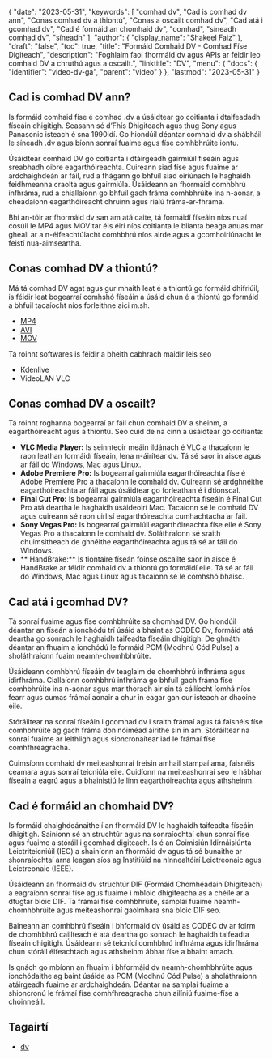 {
  "date": "2023-05-31",
  "keywords": [
"comhad dv",
"Cad is comhad dv ann",
"Conas comhad dv a thiontú",
"Conas a oscailt comhad dv",
"Cad atá i gcomhad dv",
"Cad é formáid an chomhaid dv",
"comhad",
"síneadh comhad dv",
"síneadh"
],
  "author": {
    "display_name": "Shakeel Faiz"
},
  "draft": "false",
  "toc": true,
  "title": "Formáid Comhaid DV - Comhad Físe Digiteach",
  "description": "Foghlaim faoi fhormáid dv agus APIs ar féidir leo comhaid DV a chruthú agus a oscailt.",
  "linktitle": "DV",
  "menu": {
    "docs": {
      "identifier": "video-dv-ga",
      "parent": "video"
}
},
  "lastmod": "2023-05-31"
}

## Cad is comhad DV ann?

Is formáid comhaid físe é comhad .dv a úsáidtear go coitianta i dtaifeadadh físeáin dhigitigh. Seasann sé d’Fhís Dhigiteach agus thug Sony agus Panasonic isteach é sna 1990idí. Go hiondúil déantar comhaid dv a shábháil le síneadh .dv agus bíonn sonraí fuaime agus físe comhbhrúite iontu.

Úsáidtear comhaid DV go coitianta i dtáirgeadh gairmiúil físeáin agus sreabhadh oibre eagarthóireachta. Cuireann siad físe agus fuaime ar ardchaighdeán ar fáil, rud a fhágann go bhfuil siad oiriúnach le haghaidh feidhmeanna craolta agus gairmiúla. Úsáideann an fhormáid comhbhrú infhráma, rud a chiallaíonn go bhfuil gach fráma comhbhrúite ina n-aonar, a cheadaíonn eagarthóireacht chruinn agus rialú fráma-ar-fhráma.

Bhí an-tóir ar fhormáid dv san am atá caite, tá formáidí físeáin níos nuaí cosúil le MP4 agus MOV tar éis éirí níos coitianta le blianta beaga anuas mar gheall ar a n-éifeachtúlacht comhbhrú níos airde agus a gcomhoiriúnacht le feistí nua-aimseartha.

## Conas comhad DV a thiontú?

Má tá comhad DV agat agus gur mhaith leat é a thiontú go formáid dhifriúil, is féidir leat bogearraí comhshó físeáin a úsáid chun é a thiontú go formáid a bhfuil tacaíocht níos forleithne aici m.sh.

- [MP4](/video/mp4/)
- [AVI](/video/avi/)
- [MOV](/video/mov/)

Tá roinnt softwares is féidir a bheith cabhrach maidir leis seo

- Kdenlive
- VideoLAN VLC

## Conas comhad DV a oscailt?

Tá roinnt roghanna bogearraí ar fáil chun comhaid DV a sheinm, a eagarthóireacht agus a thiontú. Seo cuid de na cinn a úsáidtear go coitianta:

- **VLC Media Player:** Is seinnteoir meáin ildánach é VLC a thacaíonn le raon leathan formáidí físeáin, lena n-áirítear dv. Tá sé saor in aisce agus ar fáil do Windows, Mac agus Linux.
- **Adobe Premiere Pro:** Is bogearraí gairmiúla eagarthóireachta físe é Adobe Premiere Pro a thacaíonn le comhaid dv. Cuireann sé ardghnéithe eagarthóireachta ar fáil agus úsáidtear go forleathan é i dtionscal.
- **Final Cut Pro:** Is bogearraí gairmiúla eagarthóireachta físeáin é Final Cut Pro atá deartha le haghaidh úsáideoirí Mac. Tacaíonn sé le comhaid DV agus cuireann sé raon uirlisí eagarthóireachta cumhachtacha ar fáil.
- **Sony Vegas Pro:** Is bogearraí gairmiúil eagarthóireachta físe eile é Sony Vegas Pro a thacaíonn le comhaid dv. Soláthraíonn sé sraith chuimsitheach de ghnéithe eagarthóireachta agus tá sé ar fáil do Windows.
- ** HandBrake:** Is tiontaire físeán foinse oscailte saor in aisce é HandBrake ar féidir comhaid dv a thiontú go formáidí eile. Tá sé ar fáil do Windows, Mac agus Linux agus tacaíonn sé le comhshó bhaisc.

## Cad atá i gcomhad DV?

Tá sonraí fuaime agus físe comhbhrúite sa chomhad DV. Go hiondúil déantar an físeán a ionchódú trí úsáid a bhaint as CODEC Dv, formáid atá deartha go sonrach le haghaidh taifeadta físeáin dhigitigh. De ghnáth déantar an fhuaim a ionchódú le formáid PCM (Modhnú Cód Pulse) a sholáthraíonn fuaim neamh-chomhbhrúite.

Úsáideann comhbhrú físeáin dv teaglaim de chomhbhrú infhráma agus idirfhráma. Ciallaíonn comhbhrú infhráma go bhfuil gach fráma físe comhbhrúite ina n-aonar agus mar thoradh air sin tá cáilíocht íomhá níos fearr agus cumas frámaí aonair a chur in eagar gan cur isteach ar dhaoine eile.

Stóráiltear na sonraí físeáin i gcomhad dv i sraith frámaí agus tá faisnéis físe comhbhrúite ag gach fráma don nóiméad áirithe sin in am. Stóráiltear na sonraí fuaime ar leithligh agus sioncronaítear iad le frámaí físe comhfhreagracha.

Cuimsíonn comhaid dv meiteashonraí freisin amhail stampaí ama, faisnéis ceamara agus sonraí teicniúla eile. Cuidíonn na meiteashonraí seo le hábhar físeáin a eagrú agus a bhainistiú le linn eagarthóireachta agus athsheinm.

## Cad é formáid an chomhaid DV?

Is formáid chaighdeánaithe í an fhormáid DV le haghaidh taifeadta físeáin dhigitigh. Sainíonn sé an struchtúr agus na sonraíochtaí chun sonraí físe agus fuaime a stóráil i gcomhad digiteach. Is é an Coimisiún Idirnáisiúnta Leictriteicniúil (IEC) a shainíonn an fhormáid dv agus tá sé bunaithe ar shonraíochtaí arna leagan síos ag Institiúid na nInnealtóirí Leictreonaic agus Leictreonaic (IEEE).

Úsáideann an fhormáid dv struchtúr DIF (Formáid Chomhéadain Dhigiteach) a eagraíonn sonraí físe agus fuaime i mbloic dhigiteacha as a chéile ar a dtugtar bloic DIF. Tá frámaí físe comhbhrúite, samplaí fuaime neamh-chomhbhrúite agus meiteashonraí gaolmhara sna bloic DIF seo.

Baineann an comhbhrú físeáin i bhformáid dv úsáid as CODEC dv ar foirm de chomhbhrú caillteach é atá deartha go sonrach le haghaidh taifeadta físeáin dhigitigh. Úsáideann sé teicnící comhbhrú infhráma agus idirfhráma chun stóráil éifeachtach agus athsheinm ábhar físe a bhaint amach.

Is gnách go mbíonn an fhuaim i bhformáid dv neamh-chomhbhrúite agus ionchódaithe ag baint úsáide as PCM (Modhnú Cód Pulse) a sholáthraíonn atáirgeadh fuaime ar ardchaighdeán. Déantar na samplaí fuaime a shioncronú le frámaí físe comhfhreagracha chun ailíniú fuaime-físe a choinneáil.

## Tagairtí
* [dv](https://en.wikipedia.org/wiki/DV)


